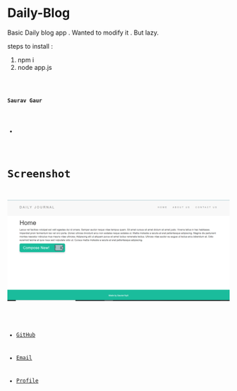 # Daily-Blog
Basic Daily blog app . Wanted to modify it . But lazy.

steps to install :

1) npm i
2) node app.js

<code>

**Saurav Gaur**

 -


 # Screenshot #


  ![Alt text](Capture.png?raw=true "Optional Title")
  
  
- [GitHub](https://github.com/Saurav1by0 "Saurav Gaur")

- [Email](mailto:2014saurav@gmail.com?subject=Hi% "Hi!")

- [Profile](https://www.linkedin.com/in/sauravgaur "Welcome")

</code>

